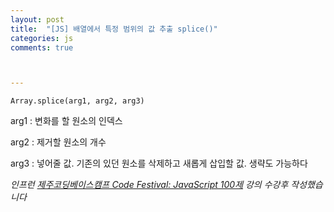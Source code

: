 ```yaml
---
layout: post
title:  "[JS] 배열에서 특정 범위의 값 추출 splice()"
categories: js
comments: true



---
```






~~~
Array.splice(arg1, arg2, arg3)
~~~

arg1 : 변화를 할 원소의 인덱스

arg2 : 제거할 원소의 개수

arg3 : 넣어줄 값. 기존의 있던 원소를 삭제하고 새롭게 삽입할 값. 생략도 가능하다





*인프런 [제주코딩베이스캠프 Code Festival: JavaScript 100제]([https://www.inflearn.com/course/%EC%A0%9C%EC%A3%BC%EC%BD%94%EB%94%A9-%EC%9E%90%EB%B0%94%EC%8A%A4%ED%81%AC%EB%A6%BD%ED%8A%B8-100%EC%A0%9C/dashboard](https://www.inflearn.com/course/제주코딩-자바스크립트-100제/dashboard)) 강의 수강후 작성했습니다*


